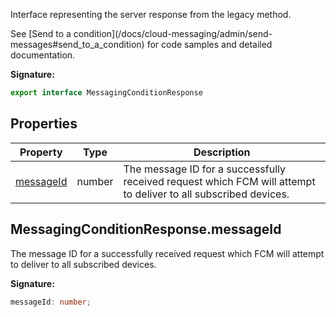Interface representing the server response from the legacy  method.

See \[Send to a condition\](/docs/cloud-messaging/admin/send-messages\#send\_to\_a\_condition) for code samples and detailed documentation.

<b>Signature:</b>

```typescript
export interface MessagingConditionResponse 
```

## Properties

|  Property | Type | Description |
|  --- | --- | --- |
|  [messageId](./firebase-admin.messaging.messagingconditionresponse.md#messagingconditionresponsemessageid) | number | The message ID for a successfully received request which FCM will attempt to deliver to all subscribed devices. |

## MessagingConditionResponse.messageId

The message ID for a successfully received request which FCM will attempt to deliver to all subscribed devices.

<b>Signature:</b>

```typescript
messageId: number;
```
